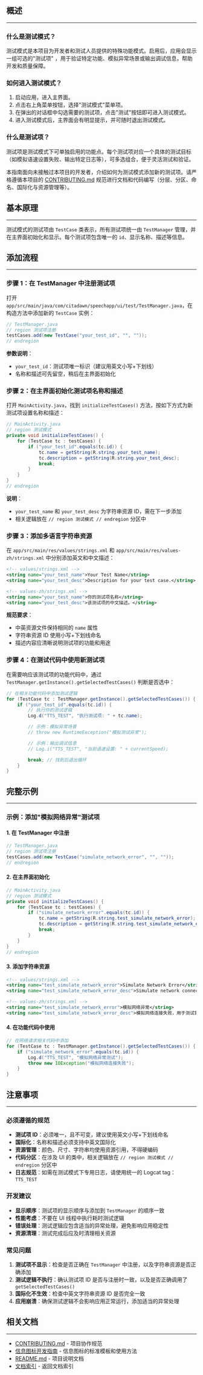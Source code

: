 ## 概述

---

### 什么是测试模式？

测试模式是本项目为开发者和测试人员提供的特殊功能模式。启用后，应用会显示一组可选的"测试项"
，用于验证特定功能、模拟异常场景或输出调试信息，帮助开发和质量保障。

### 如何进入测试模式？

1. 启动应用，进入主界面。
2. 点击右上角菜单按钮，选择"测试模式"菜单项。
3. 在弹出的对话框中勾选需要的测试项，点击"测试"按钮即可进入测试模式。
4. 进入测试模式后，主界面会有明显提示，并可随时退出测试模式。

### 什么是测试项？

测试项是测试模式下可单独启用的功能点。每个测试项对应一个具体的测试目标（如模拟语速设置失败、输出特定日志等），可多选组合，便于灵活测试和验证。

本指南面向未接触过本项目的开发者，介绍如何为测试模式添加新的测试项。请严格遵循本项目的 [CONTRIBUTING.md](../../CONTRIBUTING.md)
规范进行文档和代码编写（分层、分区、命名、国际化与资源管理等）。

## 基本原理

---

测试模式的测试项由 `TestCase` 类表示，所有测试项统一由 `TestManager` 管理，并在主界面初始化和显示。每个测试项包含唯一的
`id`、显示名称、描述等信息。

## 添加流程

---

### 步骤 1：在 TestManager 中注册测试项

打开 `app/src/main/java/com/citadawn/speechapp/ui/test/TestManager.java`，在构造方法中添加新的
`TestCase` 实例：

```java
// TestManager.java
// region 测试项注册
testCases.add(new TestCase("your_test_id", "", ""));
// endregion
```

**参数说明**：

- `your_test_id`：测试项唯一标识（建议用英文小写+下划线）
- 名称和描述可先留空，稍后在主界面初始化

### 步骤 2：在主界面初始化测试项名称和描述

打开 `MainActivity.java`，找到 `initializeTestCases()` 方法，按如下方式为新测试项设置名称和描述：

```java
// MainActivity.java
// region 测试模式
private void initializeTestCases() {
    for (TestCase tc : testCases) {
        if ("your_test_id".equals(tc.id)) {
            tc.name = getString(R.string.your_test_name);
            tc.description = getString(R.string.your_test_desc);
            break;
        }
    }
}
// endregion
```

**说明**：

- `your_test_name` 和 `your_test_desc` 为字符串资源 ID，需在下一步添加
- 相关逻辑放在 `// region 测试模式 // endregion` 分区中

### 步骤 3：添加多语言字符串资源

在 `app/src/main/res/values/strings.xml` 和 `app/src/main/res/values-zh/strings.xml` 中分别添加英文和中文描述：

```xml
<!-- values/strings.xml -->
<string name="your_test_name">Your Test Name</string>
<string name="your_test_desc">Description for your test case.</string>

<!-- values-zh/strings.xml -->
<string name="your_test_name">你的测试项名称</string>
<string name="your_test_desc">该测试项的中文描述。</string>
```

**规范要求**：

- 中英资源文件保持相同的 `name` 属性
- 字符串资源 ID 使用小写+下划线命名
- 描述内容应清晰说明测试项的功能和用途

### 步骤 4：在测试代码中使用新测试项

在需要响应该测试项的功能代码中，通过 `TestManager.getInstance().getSelectedTestCases()` 判断是否选中：

```java
// 在相关功能代码中添加测试逻辑
for (TestCase tc : TestManager.getInstance().getSelectedTestCases()) {
    if ("your_test_id".equals(tc.id)) {
        // 执行你的测试逻辑
        Log.d("TTS_TEST", "执行测试项: " + tc.name);

        // 示例：模拟异常场景
        // throw new RuntimeException("模拟测试异常");

        // 示例：输出调试信息
        // Log.i("TTS_TEST", "当前语速设置: " + currentSpeed);

        break; // 找到后退出循环
    }
}
```

## 完整示例

---

### 示例：添加"模拟网络异常"测试项

#### 1. 在 TestManager 中注册

```java
// TestManager.java
// region 测试项注册
testCases.add(new TestCase("simulate_network_error", "", ""));
// endregion
```

#### 2. 在主界面初始化

```java
// MainActivity.java
// region 测试模式
private void initializeTestCases() {
    for (TestCase tc : testCases) {
        if ("simulate_network_error".equals(tc.id)) {
            tc.name = getString(R.string.test_simulate_network_error);
            tc.description = getString(R.string.test_simulate_network_error_desc);
            break;
        }
    }
}
// endregion
```

#### 3. 添加字符串资源

```xml
<!-- values/strings.xml -->
<string name="test_simulate_network_error">Simulate Network Error</string>
<string name="test_simulate_network_error_desc">Simulate network connection failure for testing error handling.</string>

<!-- values-zh/strings.xml -->
<string name="test_simulate_network_error">模拟网络异常</string>
<string name="test_simulate_network_error_desc">模拟网络连接失败，用于测试错误处理机制。</string>
```

#### 4. 在功能代码中使用

```java
// 在网络请求相关代码中添加
for (TestCase tc : TestManager.getInstance().getSelectedTestCases()) {
    if ("simulate_network_error".equals(tc.id)) {
        Log.d("TTS_TEST", "模拟网络异常测试");
        throw new IOException("模拟网络连接失败");
    }
}
```

## 注意事项

---

### 必须遵循的规范

- **测试项 ID**：必须唯一，且不可变，建议使用英文小写+下划线命名
- **国际化**：名称和描述必须支持中英文国际化
- **资源管理**：颜色、尺寸、字符串均使用资源引用，不得硬编码
- **代码分区**：在涉及 UI 的类中，相关逻辑放在 `// region 测试模式 // endregion` 分区中
- **日志规范**：如需在测试模式下专用日志，请使用统一的 Logcat tag：`TTS_TEST`

### 开发建议

- **显示顺序**：测试项的显示顺序与添加到 `TestManager` 的顺序一致
- **性能考虑**：不要在 UI 线程中执行耗时测试逻辑
- **错误处理**：测试逻辑应包含适当的异常处理，避免影响应用稳定性
- **资源清理**：测试完成后应及时清理相关资源

### 常见问题

1. **测试项不显示**：检查是否正确在 `TestManager` 中注册，以及字符串资源是否正确添加
2. **测试逻辑不执行**：确认测试项 ID 是否与注册时一致，以及是否正确调用了 `getSelectedTestCases()`
3. **国际化不生效**：检查中英文字符串资源 ID 是否完全一致
4. **应用崩溃**：确保测试逻辑不会影响应用正常运行，添加适当的异常处理

## 相关文档

---

- [CONTRIBUTING.md](../../CONTRIBUTING.md) - 项目协作规范
- [信息图标开发指南](./信息图标开发指南.md) - 信息图标的标准模板和使用方法
- [README.md](../../README.md) - 项目说明文档
- [文档索引](../文档索引.md) - 返回文档索引
